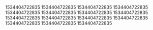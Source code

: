 1534404722835
1534404722835
1534404722835
1534404722835
1534404722835
1534404722835
1534404722835
1534404722835
1534404722835
1534404722835
1534404722835
1534404722835
1534404722835
1534404722835
1534404722835